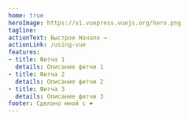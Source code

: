 ```yaml
---
home: true
heroImage: https://v1.vuepress.vuejs.org/hero.png
tagline: 
actionText: Быстрое Начало →
actionLink: /using-vue
features:
- title: Фитча 1
  details: Описание фитчи 1
- title: Фитча 2
  details: Описание фитчи 2
- title: Фитча 3
  details: Описание фитчи 3
footer: Сделано мной с ❤️
---
```

